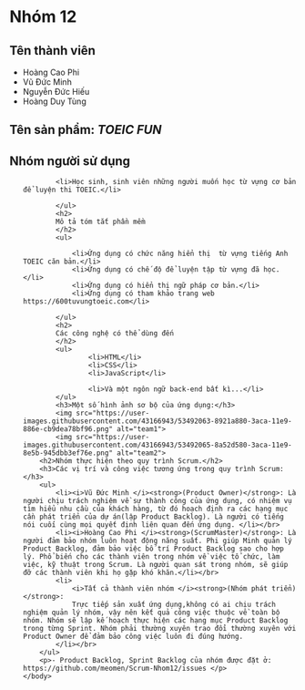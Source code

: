 <!DOCTYPE html>
<html>
    <head>
        <mate charest="utf-8" />
    </head>
    <body>
        <h1>Nhóm 12</h1>
			<h2>
			Tên thành viên
			</h2>
		<ul>
			<li>Hoàng Cao Phi</li>
			<li>Vũ Đức Minh</li>
			<li>Nguyễn Đức Hiếu</li>
			<li>Hoàng Duy Tùng</li>
		</ul>
			<h2>
        Tên sản phẩm: <i>TOEIC FUN</i>
    </h2>
			<h2>
			Nhóm người sử dụng
			</h2>
			<ul>

			<li>Học sinh, sinh viên những người muốn học từ vựng cơ bản để luyện thi TOEIC.</li>

			</ul>
			<h2>
			Mô tả tóm tắt phần mềm
			</h2>
			<ul>

				<li>Ứng dụng có chức năng hiển thị  từ vựng tiếng Anh TOEIC căn bản.</li>
				<li>Ứng dụng có chế độ để luyện tập từ vựng đã học.</li>
				<li>Ứng dụng có hiển thị ngữ pháp cơ bản.</li>
				<li>Ứng dụng có tham khảo trang web https://600tuvungtoeic.com</li>

			</ul>
			<h2>
			Các công nghệ có thể dùng đến
			</h2>
			<ul>
					<li>HTML</li>
					<li>CSS</li>
					<li>JavaScript</li>

					<li>Và một ngôn ngữ back-end bất kì...</li>
			</ul>
			<h3>Một số hình ảnh sơ bộ của ứng dụng:</h3>
			<img src="https://user-images.githubusercontent.com/43166943/53492063-8921a880-3aca-11e9-886e-cb9dea78bf96.png" alt="team1">
			<img src="https://user-images.githubusercontent.com/43166943/53492065-8a52d580-3aca-11e9-8e5b-945dbb3ef76e.png" alt="team2">
	    <h2>Nhóm thực hiện theo quy trình Scrum.</h2>
	    <h3>Các vị trí và công việc tương ứng trong quy trình Scrum: </h3>
	    <ul>
	    	<li><i>Vũ Đức Minh </i><strong>(Product Owner)</strong>: Là người chịu trách nghiệm về sự thành công của ứng dụng, có nhiệm vụ tìm hiểu nhu cầu của khách hàng, từ đó hoạch định ra các hạng mục cần phát triển của dự án(lập Product Backlog). Là người có tiếng nói cuối cùng mọi quyết định liên quan đến ứng dụng. </li></br>
	    	<li><i>Hoàng Cao Phi </i><strong>(ScrumMaster)</strong>: Là người đảm bảo nhóm luôn hoạt động năng suất. Phi giúp Minh quản lý Product Backlog, đảm bảo việc bố trí Product Backlog sao cho hợp lý. Phổ biến cho các thành viên trong nhóm về việc tổ chức, làm việc, kỹ thuật trong Scrum. Là người quan sát trong nhóm, sẽ giúp đỡ các thành viên khi họ gặp khó khăn.</li></br>
	    	<li>
	    		<i>Tất cả thành viên nhóm </i><strong>(Nhóm phát triển)</strong>: 
	    		Trực tiếp sản xuất ứng dụng,không có ai chịu trách nghiệm quản lý nhóm, vậy nên kết quả công việc thuộc về toàn bộ nhóm. Nhóm sẽ lập kế hoạch thực hiện các hạng mục Product Backlog trong từng Sprint. Nhóm phải thường xuyên trao đổi thường xuyên với Product Owner để đảm bảo công việc luôn đi đúng hướng.
	    	</li></br>
	    </ul>
	    <p>- Product Backlog, Sprint Backlog của nhóm được đặt ở: https://github.com/meomen/Scrum-Nhom12/issues </p>
	</body>

</html>
